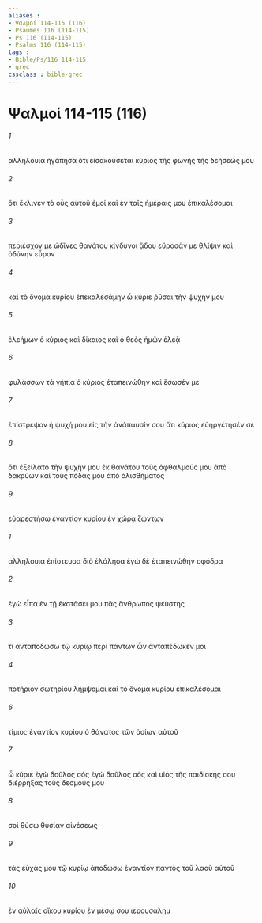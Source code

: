 ```yaml
---
aliases : 
- Ψαλμοί 114-115 (116)
- Psaumes 116 (114-115)
- Ps 116 (114-115)
- Psalms 116 (114-115)
tags : 
- Bible/Ps/116_114-115
- grec
cssclass : bible-grec
---
```


# Ψαλμοί 114-115 (116)

###### 1
αλληλουια ἠγάπησα ὅτι εἰσακούσεται κύριος τῆς φωνῆς τῆς δεήσεώς μου
###### 2
ὅτι ἔκλινεν τὸ οὖς αὐτοῦ ἐμοί καὶ ἐν ταῖς ἡμέραις μου ἐπικαλέσομαι
###### 3
περιέσχον με ὠδῖνες θανάτου κίνδυνοι ᾅδου εὕροσάν με θλῖψιν καὶ ὀδύνην εὗρον
###### 4
καὶ τὸ ὄνομα κυρίου ἐπεκαλεσάμην ὦ κύριε ῥῦσαι τὴν ψυχήν μου
###### 5
ἐλεήμων ὁ κύριος καὶ δίκαιος καὶ ὁ θεὸς ἡμῶν ἐλεᾷ
###### 6
φυλάσσων τὰ νήπια ὁ κύριος ἐταπεινώθην καὶ ἔσωσέν με
###### 7
ἐπίστρεψον ἡ ψυχή μου εἰς τὴν ἀνάπαυσίν σου ὅτι κύριος εὐηργέτησέν σε
###### 8
ὅτι ἐξείλατο τὴν ψυχήν μου ἐκ θανάτου τοὺς ὀφθαλμούς μου ἀπὸ δακρύων καὶ τοὺς πόδας μου ἀπὸ ὀλισθήματος
###### 9
εὐαρεστήσω ἐναντίον κυρίου ἐν χώρᾳ ζώντων
###### 1
αλληλουια ἐπίστευσα διὸ ἐλάλησα ἐγὼ δὲ ἐταπεινώθην σφόδρα
###### 2
ἐγὼ εἶπα ἐν τῇ ἐκστάσει μου πᾶς ἄνθρωπος ψεύστης
###### 3
τί ἀνταποδώσω τῷ κυρίῳ περὶ πάντων ὧν ἀνταπέδωκέν μοι
###### 4
ποτήριον σωτηρίου λήμψομαι καὶ τὸ ὄνομα κυρίου ἐπικαλέσομαι
###### 6
τίμιος ἐναντίον κυρίου ὁ θάνατος τῶν ὁσίων αὐτοῦ
###### 7
ὦ κύριε ἐγὼ δοῦλος σός ἐγὼ δοῦλος σὸς καὶ υἱὸς τῆς παιδίσκης σου διέρρηξας τοὺς δεσμούς μου
###### 8
σοὶ θύσω θυσίαν αἰνέσεως
###### 9
τὰς εὐχάς μου τῷ κυρίῳ ἀποδώσω ἐναντίον παντὸς τοῦ λαοῦ αὐτοῦ
###### 10
ἐν αὐλαῖς οἴκου κυρίου ἐν μέσῳ σου ιερουσαλημ
